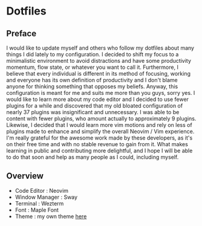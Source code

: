 # Dotfiles
## Preface
I would like to update myself and others who follow my dotfiles about many things I did lately to my configuration. I decided to shift my focus to a minimalistic environment to avoid distractions and have some productivity momentum, flow state, or whatever you want to call it. Furthermore, I believe that every individual is different in its method of focusing, working and everyone has its own definition of productivity and I don't blame anyone for thinking something that opposes my beliefs.
Anyway, this configuration is meant for me and suits me more than you guys, sorry yes.
I would like to learn more about my code editor and I decided to use fewer plugins for a while and discovered that my old bloated configuration of nearly 37 plugins was insignificant and unnecessary. I was able to be content with fewer plugins, who amount actually to approximately 9 plugins. Likewise, I decided that I would learn more vim motions and rely on less of plugins made to enhance and simplify the overall Neovim / Vim experience. I'm really grateful for the awesome work made by these developers, as it's on their free time and with no stable revenue to gain from it. What makes learning in public and contributing more delightful, and I hope I will be able to do that soon and help as many people as I could, including myself.

## Overview
- Code Editor : Neovim 
- Window Manager : Sway
- Terminal : Wezterm 
- Font : Maple Font
- Theme : my own theme [here](https://github.com/Yushi5058/expressoft)



